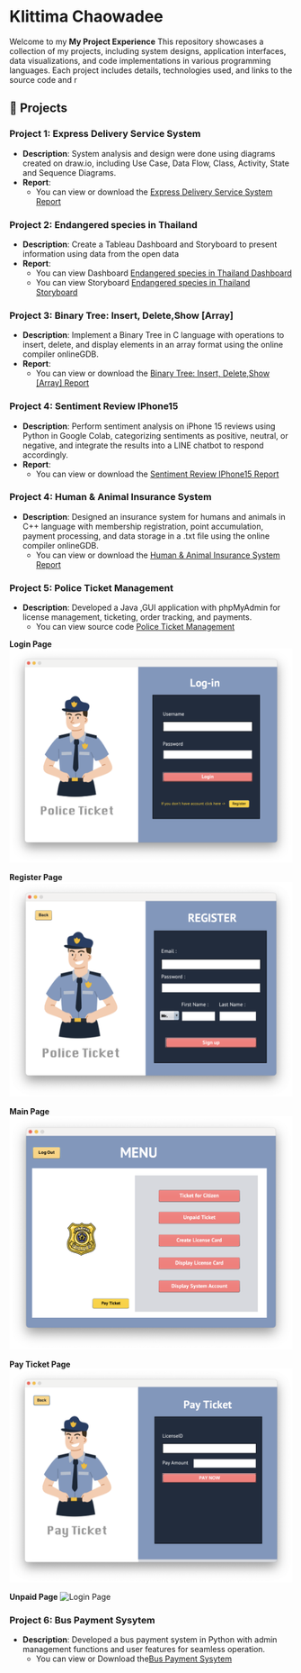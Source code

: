 # Klittima Chaowadee

Welcome to my **My Project Experience** This repository showcases a collection of my projects, including system designs, application interfaces, data visualizations, and code implementations in various programming languages. Each project includes details, technologies used, and links to the source code and r

## 📂 Projects

### Project 1: Express Delivery Service System
- **Description**: System analysis and design were done using diagrams created on draw.io, including Use Case, Data Flow, Class, Activity, State and Sequence Diagrams.
- **Report**: 
  - You can view or download the [Express Delivery Service System Report](https://github.com/anniemark2522/project-resume/blob/main/assests/files/POSTMANpdf.pdf)

### Project 2: Endangered species in Thailand
- **Description**: Create a Tableau Dashboard and Storyboard to present information using data from the open data
- **Report**: 
  - You can view Dashboard [Endangered species in Thailand Dashboard](https://public.tableau.com/app/profile/klittima.chaowadee/viz/AnimalDashBoard_17361767283310/Dashboard2)
  - You can view Storyboard [Endangered species in Thailand Storyboard](https://public.tableau.com/app/profile/klittima.chaowadee/viz/AnimalStoryBoard_17361775085950/Story1)

### Project 3: Binary Tree: Insert, Delete,Show [Array]
- **Description**: Implement a Binary Tree in C language with operations to insert, delete, and display elements in an array format using the online compiler onlineGDB.
- **Report**: 
  - You can view or download the [Binary Tree: Insert, Delete,Show [Array] Report](https://github.com/anniemark2522/project-resume/blob/main/assests/files/BinaryTree.pdf)

### Project 4: Sentiment Review IPhone15
- **Description**: Perform sentiment analysis on iPhone 15 reviews using Python in Google Colab, categorizing sentiments as positive, neutral, or negative, and integrate the results into a LINE chatbot to respond accordingly.
- **Report**: 
  - You can view or download the [Sentiment Review IPhone15 Report](https://github.com/anniemark2522/project-resume/blob/main/assests/files/TheLibrary.pdf)

### Project 4: Human & Animal Insurance System
- **Description**: Designed an insurance system for humans and animals in C++ language with membership registration, point accumulation, payment processing, and data storage in a .txt file using the online compiler onlineGDB.
  - You can view or download the [Human & Animal Insurance System Report](https://github.com/anniemark2522/project-resume/blob/main/assests/files/Insurance.pdf)

### Project 5: Police Ticket Management
- **Description**: Developed a Java ,GUI application with phpMyAdmin for license management, ticketing, order tracking, and payments.
  - You can view source code [Police Ticket Management](https://github.com/anniemark2522/project-resume/blob/main/myapp/nbproject)
  
**Login Page**
![Login Page](https://github.com/anniemark2522/project-resume/blob/main/assests/images/login.png)

**Register Page**
![Login Page](https://github.com/anniemark2522/project-resume/blob/main/assests/images/register.png)

**Main Page**
![Login Page](https://github.com/anniemark2522/project-resume/blob/main/assests/images/menu.png)

**Pay Ticket Page**
![Login Page](https://github.com/anniemark2522/project-resume/blob/main/assests/images/payticket.png)

**Unpaid Page**
![Login Page](https://github.com/anniemark2522/project-resume/blob/main/aassests/images/unpaid.png)

### Project 6: Bus Payment Sysytem
- **Description**: Developed a bus payment system in Python with admin management functions and user features for seamless operation.
  - You can view or Download the[Bus Payment Sysytem](https://github.com/anniemark2522/project-resume/blob/main/assests/files/bus_payment_system_FULL.pdf)
